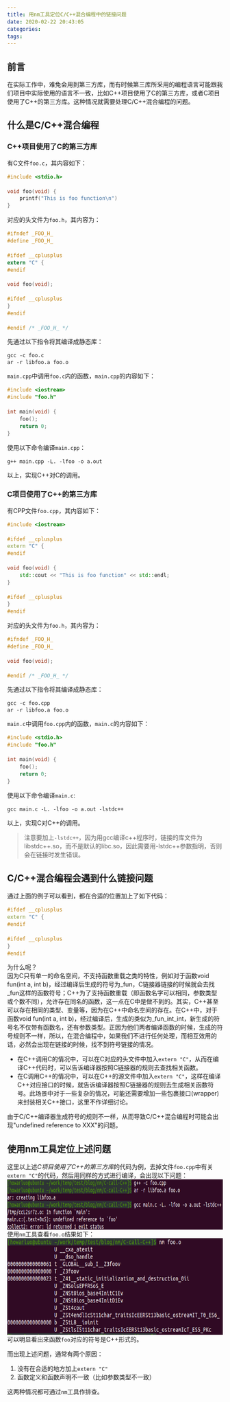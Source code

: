 ```yaml
---
title: 用nm工具定位C/C++混合编程中的链接问题
date: 2020-02-22 20:43:05
categories:
tags:
---
```


## 前言
在实际工作中，难免会用到第三方库，而有时候第三库所采用的编程语言可能跟我们项目中实际使用的语言不一致，比如C++项目使用了C的第三方库，或者C项目使用了C++的第三方库。这种情况就需要处理C/C++混合编程的问题。

## 什么是C/C++混合编程
### C++项目使用了C的第三方库
有C文件`foo.c`，其内容如下：
```C
#include <stdio.h>

void foo(void) {
    printf("This is foo function\n")
}
```
对应的头文件为`foo.h`，其内容为：
```C
#ifndef _FOO_H_
#define _FOO_H_

#ifdef __cplusplus
extern "C" {
#endif

void foo(void);

#ifdef __cplusplus
}
#endif

#endif /* _FOO_H_ */
```
先通过以下指令将其编译成静态库：
```shell
gcc -c foo.c
ar -r libfoo.a foo.o
```
`main.cpp`中调用`foo.c`内的函数，`main.cpp`的内容如下：
```C++
#include <iostream>
#include "foo.h"

int main(void) {
    foo();
    return 0;
}
```
使用以下命令编译`main.cpp`：
```shell
g++ main.cpp -L. -lfoo -o a.out
```
以上，实现C++对C的调用。

### C项目使用了C++的第三方库
有CPP文件`foo.cpp`，其内容如下：
```C++
#include <iostream>

#ifdef __cplusplus
extern "C" {
#endif

void foo(void) {
    std::cout << "This is foo function" << std::endl;
}

#ifdef __cplusplus
}
#endif
```
对应的头文件为`foo.h`，其内容为：
```C++
#ifndef _FOO_H_
#define _FOO_H_

void foo(void);

#endif /* _FOO_H_ */
```
先通过以下指令将其编译成静态库：
```shell
gcc -c foo.cpp
ar -r libfoo.a foo.o
```
`main.c`中调用`foo.cpp`内的函数，`main.c`的内容如下：
```C++
#include <stdio.h>
#include "foo.h"

int main(void) {
    foo();
    return 0;
}
```
使用以下命令编译`main.c`:
```shell
gcc main.c -L. -lfoo -o a.out -lstdc++
```
以上，实现C对C++的调用。
> 注意要加上`-lstdc++`，因为用gcc编译c++程序时，链接的库文件为libstdc++.so，而不是默认的libc.so，因此需要用-lstdc++参数指明，否则会在链接时发生错误。

## C/C++混合编程会遇到什么链接问题
通过上面的例子可以看到，都在合适的位置加上了如下代码：
```C++
#ifdef __cplusplus
extern "C" {
#endif

#ifdef __cplusplus
}
#endif
```
为什么呢？</br>
因为C只有单一的命名空间，不支持函数重载之类的特性，例如对于函数void fun(int a, int b)，经过编译后生成的符号为_fun，C链接器链接的时候就会去找_fun这样的函数符号；C++为了支持函数重载（即函数名字可以相同，参数类型或个数不同），允许存在同名的函数，这一点在C中是做不到的。其实，C++甚至可以存在相同的类型、变量等，因为在C++中命名空间的存在。在C++中，对于函数void fun(int a, int b)，经过编译后，生成的类似为_fun_int_int，新生成的符号名不仅带有函数名，还有参数类型。正因为他们两者编译函数的时候，生成的符号规则不一样，所以，在混合编程中，如果我们不进行任何处理，而相互效用的话，必然会出现在链接的时候，找不到符号链接的情况。

* 在C++调用C的情况中，可以在C对应的头文件中加入`extern "C"`，从而在编译C++代码时，可以告诉编译器按照C链接器的规则去查找相关函数。
* 在C调用C++的情况中，可以在C++的源文件中加入`extern "C"`，这样在编译C++对应接口的时候，就告诉编译器按照C链接器的规则去生成相关函数符号。此场景中对于一些复杂的情况，可能还需要增加一些包裹接口(wrapper)来封装相关C++接口，这里不作详细讨论。

由于C/C++编译器生成符号的规则不一样，从而导致C/C++混合编程时可能会出现"undefined reference to XXX"的问题。

## 使用nm工具定位上述问题
这里以上述*C项目使用了C++的第三方库*的代码为例，去掉文件`foo.cpp`中有关`extern "C"`的代码，然后用同样的方式进行编译，会出现以下问题：
<img src="/images/nm/nm-fault.png" width="842" height="117" align=center>
使用`nm`工具查看`foo.o`结果如下：
<img src="/images/nm/nm-result.png" width="704" height="225" align=center>
可以明显看出来函数`foo`对应的符号是C++形式的。

而出现上述问题，通常有两个原因：
1. 没有在合适的地方加上`extern "C"`
2. 函数定义和函数声明不一致（比如参数类型不一致）

这两种情况都可通过`nm`工具作排查。
